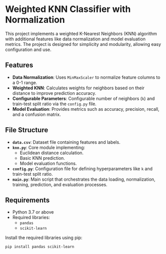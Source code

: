 # Weighted KNN Classifier with Normalization

This project implements a weighted K-Nearest Neighbors (KNN) algorithm with additional features like data normalization and model evaluation metrics. The project is designed for simplicity and modularity, allowing easy configuration and use.

## Features
- **Data Normalization**: Uses `MinMaxScaler` to normalize feature columns to a 0-1 range.
- **Weighted KNN**: Calculates weights for neighbors based on their distance to improve prediction accuracy.
- **Configurable Parameters**: Configurable number of neighbors (`k`) and train-test split ratio via the `config.py` file.
- **Model Evaluation**: Provides metrics such as accuracy, precision, recall, and a confusion matrix.

## File Structure
- **`data.csv`**: Dataset file containing features and labels.
- **`knn.py`**: Core module implementing:
  - Euclidean distance calculation.
  - Basic KNN prediction.
  - Model evaluation functions.
- **`config.py`**: Configuration file for defining hyperparameters like `k` and train-test split ratio.
- **`main.py`**: Main script that orchestrates the data loading, normalization, training, prediction, and evaluation processes.

## Requirements
- Python 3.7 or above
- Required libraries:
  - `pandas`
  - `scikit-learn`

Install the required libraries using pip:
```bash
pip install pandas scikit-learn
